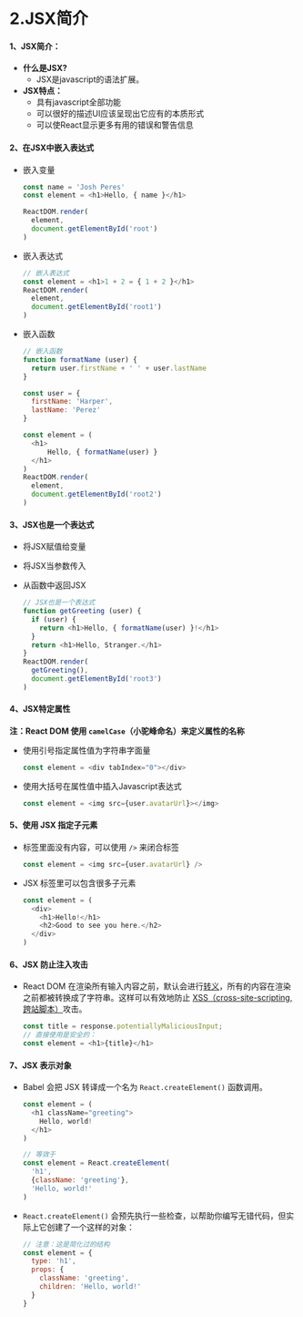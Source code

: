 # 2.JSX简介

#### 1、JSX简介：

- **什么是JSX?**
  - JSX是javascript的语法扩展。
- **JSX特点：**
  - 具有javascript全部功能
  - 可以很好的描述UI应该呈现出它应有的本质形式
  - 可以使React显示更多有用的错误和警告信息



#### 2、在JSX中嵌入表达式

- 嵌入变量

  ```javascript
  const name = 'Josh Peres'
  const element = <h1>Hello, { name }</h1>
  
  ReactDOM.render(
    element,
    document.getElementById('root')
  )
  ```

- 嵌入表达式

  ```javascript
  // 嵌入表达式
  const element = <h1>1 + 2 = { 1 + 2 }</h1>
  ReactDOM.render(
    element,
    document.getElementById('root1')
  )
  ```

- 嵌入函数

  ```javascript
  // 嵌入函数
  function formatName (user) {
    return user.firstName + ' ' + user.lastName
  }
  
  const user = {
    firstName: 'Harper',
    lastName: 'Perez'
  }
  
  const element = (
    <h1>
    	Hello, { formatName(user) }
    </h1>
  )
  ReactDOM.render(
    element,
    document.getElementById('root2')
  )
  ```

#### 3、JSX也是一个表达式

- 将JSX赋值给变量

- 将JSX当参数传入

- 从函数中返回JSX

  ```javascript
  // JSX也是一个表达式
  function getGreeting (user) {
    if (user) {
      return <h1>Hello, { formatName(user) }!</h1>
    }
    return <h1>Hello, Stranger.</h1>
  }
  ReactDOM.render(
    getGreeting(),
    document.getElementById('root3')
  )
  ```

#### 4、JSX特定属性

**注：React DOM 使用 `camelCase`（小驼峰命名）来定义属性的名称**

- 使用引号指定属性值为字符串字面量

  ```javascript
  const element = <div tabIndex="0"></div>
  ```

- 使用大括号在属性值中插入Javascript表达式

  ```javascript
  const element = <img src={user.avatarUrl}></img>
  ```


#### 5、使用 JSX 指定子元素

- 标签里面没有内容，可以使用 `/>` 来闭合标签

  ```javascript
  const element = <img src={user.avatarUrl} />
  ```

- JSX 标签里可以包含很多子元素

  ```javascript
  const element = (
    <div>
      <h1>Hello!</h1>
      <h2>Good to see you here.</h2>
    </div>
  )
  ```

#### 6、JSX 防止注入攻击

- React DOM 在渲染所有输入内容之前，默认会进行[转义](https://stackoverflow.com/questions/7381974/which-characters-need-to-be-escaped-on-html)，所有的内容在渲染之前都被转换成了字符串。这样可以有效地防止 [XSS（cross-site-scripting, 跨站脚本）](https://en.wikipedia.org/wiki/Cross-site_scripting)攻击。

  ```javascript
  const title = response.potentiallyMaliciousInput;
  // 直接使用是安全的：
  const element = <h1>{title}</h1>
  ```

#### 7、JSX 表示对象

- Babel 会把 JSX 转译成一个名为 `React.createElement()` 函数调用。

  ```javascript
  const element = (
    <h1 className="greeting">
      Hello, world!
    </h1>
  )
  ```

  ```javascript
  // 等效于
  const element = React.createElement(
    'h1',
    {className: 'greeting'},
    'Hello, world!'
  )
  ```

- `React.createElement()` 会预先执行一些检查，以帮助你编写无错代码，但实际上它创建了一个这样的对象：

  ```javascript
  // 注意：这是简化过的结构
  const element = {
    type: 'h1',
    props: {
      className: 'greeting',
      children: 'Hello, world!'
    }
  }
  ```

  

